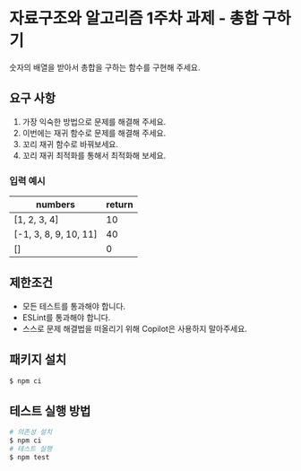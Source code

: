 # 자료구조와 알고리즘 1주차 과제 - 총합 구하기

숫자의 배열을 받아서 총합을 구하는 함수를 구현해 주세요.

## 요구 사항

1. 가장 익숙한 방법으로 문제를 해결해 주세요.
2. 이번에는 재귀 함수로 문제를 해결해 주세요.
3. 꼬리 재귀 함수로 바꿔보세요.
4. 꼬리 재귀 최적화를 통해서 최적화해 보세요.

### 입력 예시

| numbers               | return |
| --------------------- | ------ |
| [1, 2, 3, 4]          | 10     |
| [-1, 3, 8, 9, 10, 11] | 40     |
| []                    | 0      |

## 제한조건

- 모든 테스트를 통과해야 합니다.
- ESLint를 통과해야 합니다.
- 스스로 문제 해결법을 떠올리기 위해 Copilot은 사용하지 말아주세요.

## 패키지 설치

```bash
$ npm ci
```

## 테스트 실행 방법

```bash
# 의존성 설치
$ npm ci
# 테스트 실행
$ npm test
```
